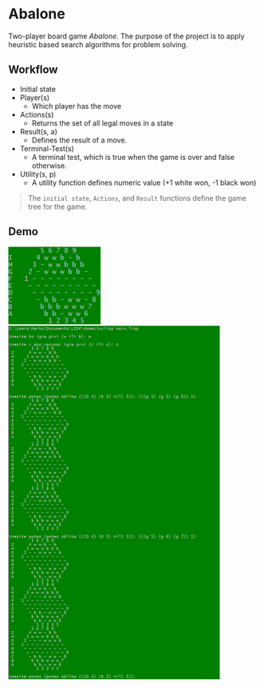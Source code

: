 # Abalone
Two-player board game *Abalone*. The purpose of the project is to apply heuristic based search algorithms for problem solving. 

## Workflow
-  Initial state
-   Player(s)  
      - Which player has the move
-   Actions(s)
      - Returns the set of all legal moves in a state
-   Result(s, a)
      - Defines the result of a move.
-   Terminal-Test(s)
      - A terminal test, which is true when the game is over and false otherwise.
-   Utility(s, p)
      - A utility function defines numeric value (+1 white won, -1 black won)

> The `initial state`, `Actions`, and `Result` functions define the game tree for the game.

## Demo
![Field][1]
![Demo][2]

[1]: https://github.com/Maki94/abalone/blob/master/demo/field.png "Field"
[2]: https://github.com/Maki94/abalone/blob/master/demo/demo.png "Demo"
